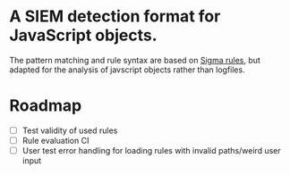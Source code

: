 # A SIEM detection format for JavaScript objects.

The pattern matching and rule syntax are based on [Sigma rules](https://github.com/SigmaHQ/sigma), but adapted for the analysis of javscript objects rather than logfiles.

# Roadmap

- [ ] Test validity of used rules
- [ ] Rule evaluation CI
- [ ] User test error handling for loading rules with invalid paths/weird user input
